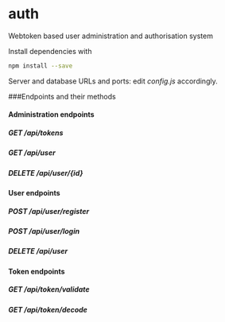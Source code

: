 # auth
Webtoken based user administration and authorisation system

Install dependencies with
```bash
npm install --save
```

Server and database URLs and ports: edit *config.js* accordingly.

###Endpoints and their methods

#### Administration endpoints

##### GET /api/tokens

##### GET /api/user

##### DELETE /api/user/{id}

#### User endpoints

##### POST /api/user/register

##### POST /api/user/login

##### DELETE /api/user

#### Token endpoints

##### GET /api/token/validate

##### GET /api/token/decode

